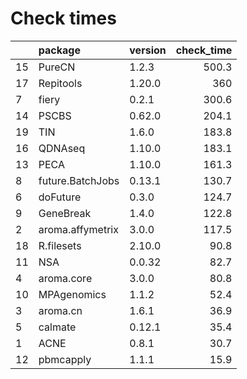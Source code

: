 # Check times

|   |package          |version | check_time|
|:--|:----------------|:-------|----------:|
|15 |PureCN           |1.2.3   |      500.3|
|17 |Repitools        |1.20.0  |        360|
|7  |fiery            |0.2.1   |      300.6|
|14 |PSCBS            |0.62.0  |      204.1|
|19 |TIN              |1.6.0   |      183.8|
|16 |QDNAseq          |1.10.0  |      183.1|
|13 |PECA             |1.10.0  |      161.3|
|8  |future.BatchJobs |0.13.1  |      130.7|
|6  |doFuture         |0.3.0   |      124.7|
|9  |GeneBreak        |1.4.0   |      122.8|
|2  |aroma.affymetrix |3.0.0   |      117.5|
|18 |R.filesets       |2.10.0  |       90.8|
|11 |NSA              |0.0.32  |       82.7|
|4  |aroma.core       |3.0.0   |       80.8|
|10 |MPAgenomics      |1.1.2   |       52.4|
|3  |aroma.cn         |1.6.1   |       36.9|
|5  |calmate          |0.12.1  |       35.4|
|1  |ACNE             |0.8.1   |       30.7|
|12 |pbmcapply        |1.1.1   |       15.9|


